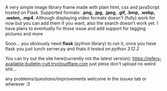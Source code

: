 A very simple image library frame made with plain html, css and javaScript hosted on Flask.
Supported formats: **.png, .jpg, .jpeg, .gif, .bmp, .webp, .webm, .mp4**.
Although displaying video formats doesn't (fully) work for now but you can add them if you want,
also the search doesn't work yet.
I have plans to eventually fix those issue and add support for tagging pictures and more

Sooo... you obviously need **flask** (python library) to run it,
once you have flask you just lunch server.py and thats it
*tested on python 3.12.2*

You can try out the site here(currently not the latest version): https://refers-available-bulletin-cult.trycloudflare.com
just plese don't upload no weird shit...

any problems/questions/improvements welcome in the issues tab or wherever :3
